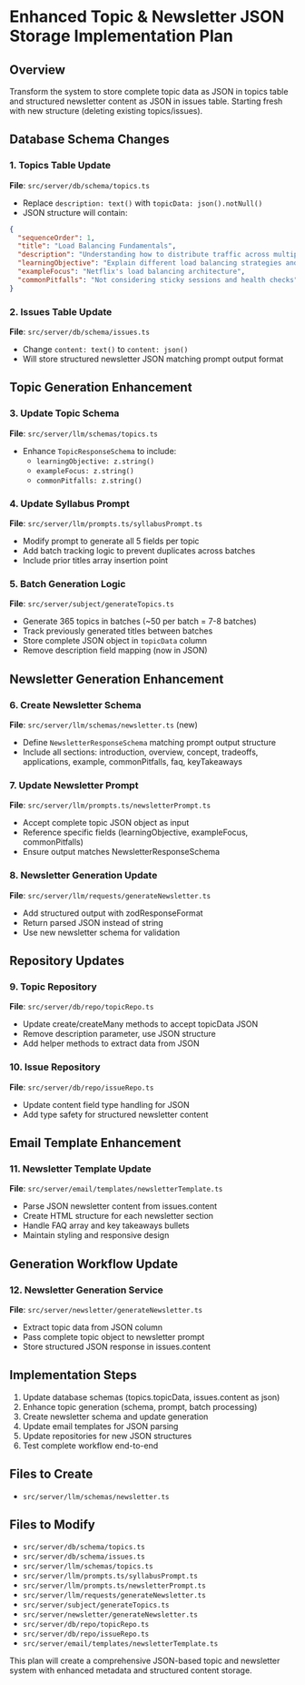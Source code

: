 # Enhanced Topic & Newsletter JSON Storage Implementation Plan

## Overview
Transform the system to store complete topic data as JSON in topics table and structured newsletter content as JSON in issues table. Starting fresh with new structure (deleting existing topics/issues).

## Database Schema Changes

### 1. Topics Table Update
**File**: `src/server/db/schema/topics.ts`
- Replace `description: text()` with `topicData: json().notNull()`
- JSON structure will contain:
```json
{
  "sequenceOrder": 1,
  "title": "Load Balancing Fundamentals",
  "description": "Understanding how to distribute traffic across multiple servers...",
  "learningObjective": "Explain different load balancing strategies and their trade-offs",
  "exampleFocus": "Netflix's load balancing architecture",
  "commonPitfalls": "Not considering sticky sessions and health checks"
}
```

### 2. Issues Table Update  
**File**: `src/server/db/schema/issues.ts`
- Change `content: text()` to `content: json()`
- Will store structured newsletter JSON matching prompt output format

## Topic Generation Enhancement

### 3. Update Topic Schema
**File**: `src/server/llm/schemas/topics.ts`
- Enhance `TopicResponseSchema` to include:
  - `learningObjective: z.string()`
  - `exampleFocus: z.string()`  
  - `commonPitfalls: z.string()`

### 4. Update Syllabus Prompt
**File**: `src/server/llm/prompts.ts/syllabusPrompt.ts`
- Modify prompt to generate all 5 fields per topic
- Add batch tracking logic to prevent duplicates across batches
- Include prior titles array insertion point

### 5. Batch Generation Logic
**File**: `src/server/subject/generateTopics.ts`
- Generate 365 topics in batches (~50 per batch = 7-8 batches)
- Track previously generated titles between batches
- Store complete JSON object in `topicData` column
- Remove description field mapping (now in JSON)

## Newsletter Generation Enhancement

### 6. Create Newsletter Schema
**File**: `src/server/llm/schemas/newsletter.ts` (new)
- Define `NewsletterResponseSchema` matching prompt output structure
- Include all sections: introduction, overview, concept, tradeoffs, applications, example, commonPitfalls, faq, keyTakeaways

### 7. Update Newsletter Prompt
**File**: `src/server/llm/prompts.ts/newsletterPrompt.ts`  
- Accept complete topic JSON object as input
- Reference specific fields (learningObjective, exampleFocus, commonPitfalls)
- Ensure output matches NewsletterResponseSchema

### 8. Newsletter Generation Update
**File**: `src/server/llm/requests/generateNewsletter.ts`
- Add structured output with zodResponseFormat
- Return parsed JSON instead of string
- Use new newsletter schema for validation

## Repository Updates

### 9. Topic Repository
**File**: `src/server/db/repo/topicRepo.ts`
- Update create/createMany methods to accept topicData JSON
- Remove description parameter, use JSON structure
- Add helper methods to extract data from JSON

### 10. Issue Repository  
**File**: `src/server/db/repo/issueRepo.ts`
- Update content field type handling for JSON
- Add type safety for structured newsletter content

## Email Template Enhancement

### 11. Newsletter Template Update
**File**: `src/server/email/templates/newsletterTemplate.ts`
- Parse JSON newsletter content from issues.content  
- Create HTML structure for each newsletter section
- Handle FAQ array and key takeaways bullets
- Maintain styling and responsive design

## Generation Workflow Update

### 12. Newsletter Generation Service
**File**: `src/server/newsletter/generateNewsletter.ts`
- Extract topic data from JSON column
- Pass complete topic object to newsletter prompt
- Store structured JSON response in issues.content

## Implementation Steps
1. Update database schemas (topics.topicData, issues.content as json)
2. Enhance topic generation (schema, prompt, batch processing)  
3. Create newsletter schema and update generation
4. Update email templates for JSON parsing
5. Update repositories for new JSON structures
6. Test complete workflow end-to-end

## Files to Create
- `src/server/llm/schemas/newsletter.ts`

## Files to Modify
- `src/server/db/schema/topics.ts`
- `src/server/db/schema/issues.ts` 
- `src/server/llm/schemas/topics.ts`
- `src/server/llm/prompts.ts/syllabusPrompt.ts`
- `src/server/llm/prompts.ts/newsletterPrompt.ts`
- `src/server/llm/requests/generateNewsletter.ts`
- `src/server/subject/generateTopics.ts`
- `src/server/newsletter/generateNewsletter.ts`
- `src/server/db/repo/topicRepo.ts`
- `src/server/db/repo/issueRepo.ts`
- `src/server/email/templates/newsletterTemplate.ts`

This plan will create a comprehensive JSON-based topic and newsletter system with enhanced metadata and structured content storage.